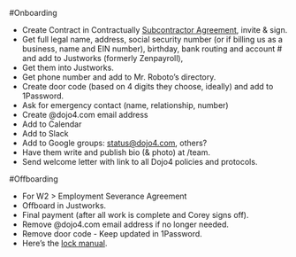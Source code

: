#Onboarding 

- Create Contract in Contractually [Subcontractor Agreement](./subcontractor-agreement.md), invite & sign.
- Get full legal name, address, social security number (or if billing us as a business, name and EIN number), birthday, bank routing and account # and add to Justworks (formerly Zenpayroll), 
- Get them into Justworks.
- Get phone number and add to Mr. Roboto’s directory.
- Create door code (based on 4 digits they choose, ideally) and add to 1Password.
- Ask for emergency contact (name, relationship, number)
- Create @dojo4.com email address
- Add to Calendar
- Add to Slack
- Add to Google groups: status@dojo4.com, others? 
- Have them write and publish bio (& photo) at /team.
- Send welcome letter with link to all Dojo4 policies and protocols.

#Offboarding 

- For W2 > Employment Severance Agreement
- Offboard in Justworks.
- Final payment (after all work is complete and Corey signs off).
- Remove @dojo4.com email address if no longer needed.
- Remove door code - Keep updated in 1Password.
- Here’s the [lock manual](https://www.schlage.com/content/dam/sch-us/documents/pdf/installation-manuals/237800341.pdf).
